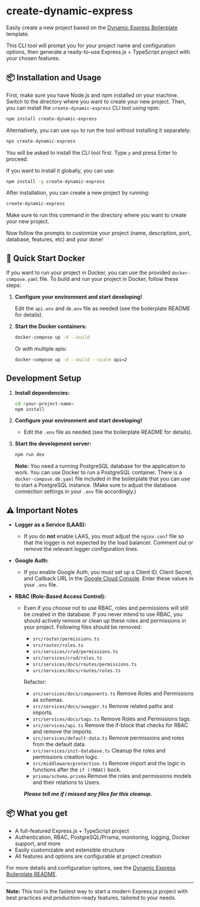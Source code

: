 # create-dynamic-express

Easily create a new project based on the [Dynamic Express Boilerplate](https://github.com/Spooner8/dynamic-express-boilerplate) template.

This CLI tool will prompt you for your project name and configuration options, then generate a ready-to-use Express.js + TypeScript project with your chosen features.

## 📦 Installation and Usage
First, make sure you have Node.js and npm installed on your machine. Switch to the directory where you want to create your new project.
Then, you can install the `create-dynamic-express` CLI tool using npm:
```bash
npm install create-dynamic-express
```
Alternatively, you can use `npx` to run the tool without installing it separately:
```bash
npx create-dynamic-express
```
You will be asked to install the CLI tool first. Type `y` and press Enter to proceed.

If you want to install it globally, you can use:
```bash
npm install -g create-dynamic-express
```
After installation, you can create a new project by running:
```bash
create-dynamic-express
```
Make sure to run this command in the directory where you want to create your new project.

Now follow the prompts to customize your project (name, description, port, database, features, etc) and your done!

## 🐳 Quick Start Docker
If you want to run your project in Docker, you can use the provided `docker-compose.yaml` file.
To build and run your project in Docker, follow these steps:

1. **Configure your environment and start developing!**

    Edit the `api.env` and `db.env` file as needed (see the boilerplate README for details).

2. **Start the Docker containers:**

    ```bash
    docker-compose up -d --build
    ```
    Or with multiple apis:
    ```bash
    docker-compose up -d --build --scale api=2
    ```

## Development Setup
1. **Install dependencies:**
    ```bash
    cd <your-project-name>
    npm install
    ```

2. **Configure your environment and start developing!**
    - Edit the `.env` file as needed (see the boilerplate README for details).

3. **Start the development server:**
    ```bash
    npm run dev
    ```
    **Note:** You need a running PostgreSQL database for the application to work. You can use Docker to run a PostgreSQL container. There is a `docker-compose.db.yaml` file included in the boilerplate that you can use to start a PostgreSQL instance. (Make sure to adjust the database connection settings in your `.env` file accordingly.)

## ⚠️ Important Notes

- **Logger as a Service (LAAS):**
  - If you do **not** enable LAAS, you must adjust the `nginx.conf` file so that the logger is not expected by the load balancer. Comment out or remove the relevant logger configuration lines.

- **Google Auth:**
  - If you enable Google Auth, you must set up a Client ID, Client Secret, and Callback URL in the [Google Cloud Console](https://console.cloud.google.com/apis/credentials). Enter these values in your `.env` file.

- **RBAC (Role-Based Access Control):**
  - Even if you choose not to use RBAC, roles and permissions will still be created in the database. If you never intend to use RBAC, you should actively remove or clean up these roles and permissions in your project.
  Following files should be removed:
    - `src/router/permissions.ts`
    - `src/router/roles.ts`
    - `src/services/crud/permissions.ts`
    - `src/services/crud/roles.ts`
    - `src/services/docs/routes/permissions.ts`
    - `src/services/docs/routes/roles.ts`

    Refactor:
    - `src/services/docs/components.ts` Remove Roles and Permissions as schemas.
    - `src/services/docs/swagger.ts` Remove related paths and imports.
    - `src/services/docs/tags.ts` Remove Roles and Permissions tags.
    - `src/services/api.ts` Remove the if-block that checks for RBAC and remove the imports.
    - `src/services/default-data.ts` Remove permissions and roles from the default data.
    - `src/services/init-database.ts` Cleanup the roles and permissions creation logic.
    - `src/middleware/protection.ts` Remove import and the logic in functions after the `if (!RBAC)` bock.
    - `prisma/schema.prisma` Remove the roles and permissions models and their relations to Users.

    ***Please tell me if i missed any files for this cleanup.***


## 📦 What you get

- A full-featured Express.js + TypeScript project
- Authentication, RBAC, PostgreSQL/Prisma, monitoring, logging, Docker support, and more
- Easily customizable and extensible structure
- All features and options are configurable at project creation

For more details and configuration options, see the [Dynamic Express Boilerplate README](https://github.com/Spooner8/dynamic-express-boilerplate#readme).

---

**Note:** This tool is the fastest way to start a modern Express.js project with best practices and production-ready features, tailored to your needs.
